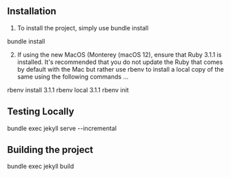 Installation
------------

1. To install the project, simply use bundle install 

bundle install

2. If using the new MacOS (Monterey (macOS 12), ensure that Ruby 3.1.1 is installed. It's recommended that you do not update the Ruby that comes by default with the Mac but rather use rbenv to install a local copy of the same using the following commands ...

rbenv install 3.1.1
rbenv local 3.1.1
rbenv init


Testing Locally
---------------

bundle exec jekyll serve --incremental

Building the project
--------------------

bundle exec jekyll build
